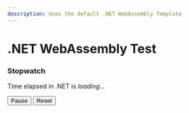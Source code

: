 ```yaml
---
description: Uses the default .NET WebAssembly Template
---
```

# .NET WebAssembly Test
<script type='module' src="main.js"></script>

<h3>Stopwatch</h3>
<p>
  Time elapsed in .NET is <span id="time"><i>loading...</i></span>
</p>
<p>
  <button id="pause">Pause</button>
  <button id="reset">Reset</button>
</p>